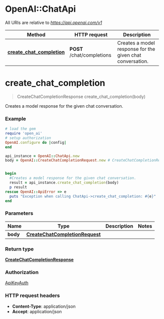 # OpenAI::ChatApi

All URIs are relative to *https://api.openai.com/v1*

Method | HTTP request | Description
------------- | ------------- | -------------
[**create_chat_completion**](ChatApi.md#create_chat_completion) | **POST** /chat/completions | Creates a model response for the given chat conversation.

# **create_chat_completion**
> CreateChatCompletionResponse create_chat_completion(body)

Creates a model response for the given chat conversation.

### Example
```ruby
# load the gem
require 'open_ai'
# setup authorization
OpenAI.configure do |config|
end

api_instance = OpenAI::ChatApi.new
body = OpenAI::CreateChatCompletionRequest.new # CreateChatCompletionRequest | 


begin
  #Creates a model response for the given chat conversation.
  result = api_instance.create_chat_completion(body)
  p result
rescue OpenAI::ApiError => e
  puts "Exception when calling ChatApi->create_chat_completion: #{e}"
end
```

### Parameters

Name | Type | Description  | Notes
------------- | ------------- | ------------- | -------------
 **body** | [**CreateChatCompletionRequest**](CreateChatCompletionRequest.md)|  | 

### Return type

[**CreateChatCompletionResponse**](CreateChatCompletionResponse.md)

### Authorization

[ApiKeyAuth](../README.md#ApiKeyAuth)

### HTTP request headers

 - **Content-Type**: application/json
 - **Accept**: application/json




